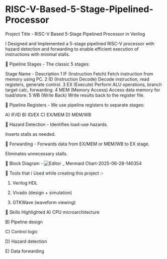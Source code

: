 # RISC-V-Based-5-Stage-Pipelined-Processor
 Project Title -
RISC-V Based 5-Stage Pipelined Processor in Verilog

I Designed and Implemented a 5-stage pipelined RISC-V processor with hazard detection and forwarding to enable efficient execution of instructions with minimal stalls.

📌 Pipeline Stages -
The classic 5 stages:

Stage	Name -	Description
1	IF (Instruction Fetch)	Fetch instruction from memory using PC.
2	ID (Instruction Decode)	Decode instruction, read registers, generate control.
3	EX (Execute)	Perform ALU operations, branch target calc, forwarding.
4	MEM (Memory Access)	Access data memory for load/store.
5	WB (Write Back)	Write results back to the register file.

📌 Pipeline Registers -
We use pipeline registers to separate stages:

A) IF/ID
B) ID/EX
C) EX/MEM
D) MEM/WB

📌 Hazard Detection -
Identifies load-use hazards.

Inserts stalls as needed.

📌 Forwarding -
Forwards data from EX/MEM or MEM/WB to EX stage.

Eliminates unnecessary stalls.

📌 Block Diagram -
![Editor _ Mermaid Chart-2025-06-28-140354](https://github.com/user-attachments/assets/adae2db6-0cda-492b-8a4e-f800553b2a15)


📌 Tools that i Used while creating this project :-
1) Verilog HDL

2) Vivado (design + simulation)

3) GTKWave (waveform viewing)

📌 Skills Highlighted
A) CPU microarchitecture

B) Pipeline design

C) Control logic

D) Hazard detection

E) Data forwarding
